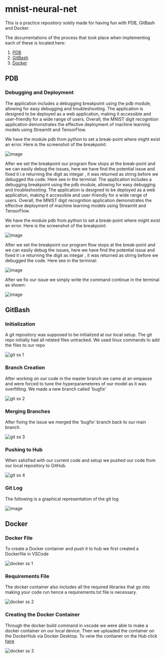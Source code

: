 # mnist-neural-net
This is a practice repository solely made for having fun with PDB, GitBash and Docker. 

The documentations of the process that took place when implementing each of these is located here:
1. [PDB](#pdb)
2. [GitBash](#gitbash)
3. [Docker](#docker)


## PDB

### Debugging and Deployment
The application includes a debugging breakpoint using the pdb module, allowing for easy debugging and troubleshooting. The application is designed to be deployed as a web application, making it accessible and user-friendly for a wide range of users. Overall, the MNIST digit recognition application demonstrates the effective deployment of machine learning models using Streamlit and TensorFlow.


We have the module pdb from python to set a break-point where might exist an error. Here is the screenshot of the breakpoint:



![image](https://github.com/vijdaancoding/mnist-neural-net/assets/125562989/9c0af30f-8eb4-40c9-b297-4b3872193143)

After we set the breakpoint our program flow stops at the break-point and we can easily debug the issues, here we have find the potential issue and fixed it i.e returning the digit as integar , it was returned as string before we debugged the code. Here see in the terminal:
The application includes a debugging breakpoint using the pdb module, allowing for easy debugging and troubleshooting. The application is designed to be deployed as a web application, making it accessible and user-friendly for a wide range of users. Overall, the MNIST digit recognition application demonstrates the effective deployment of machine learning models using Streamlit and TensorFlow.


We have the module pdb from python to set a break-point where might exist an error. Here is the screenshot of the breakpoint:


![image](https://github.com/vijdaancoding/mnist-neural-net/assets/125562989/9c0af30f-8eb4-40c9-b297-4b3872193143)


After we set the breakpoint our program flow stops at the break-point and we can easily debug the issues, here we have find the potential issue and fixed it i.e returning the digit as integar , it was returned as string before we debugged the code. Here see in the terminal:



![image](https://github.com/vijdaancoding/mnist-neural-net/assets/125562989/90200c04-5893-4796-af96-09c28208c122)


After we fix our issue we simply write the command continue in the terminal as shown:


![image](https://github.com/vijdaancoding/mnist-neural-net/assets/125562989/3a012c99-b55b-4bdc-af87-03c706ee6d10)



## GitBash

### Initialization 
A git repository was supposed to be initialized at our local setup. The git repo initially had all related files untracked. We used linux commands to add the files to our repo

![git ss 1](https://github.com/vijdaancoding/mnist-neural-net/assets/131896316/2b004977-ef26-4fc0-9d38-73ce1a75e896)

### Branch Creation
After working on our code in the master branch we came at an empasse and were forced to tune the hyperparameteres of our model as it was overfitting. We made a new branch called 'bugfix' 

![git ss 2](https://github.com/vijdaancoding/mnist-neural-net/assets/131896316/0dd134ee-4457-4852-86fc-f538051f6267)

### Merging Branches
After fixing the issue we merged the 'bugfix' branch back to our main branch. 

![git ss 3](https://github.com/vijdaancoding/mnist-neural-net/assets/131896316/d40c2ff6-ee93-4041-8190-906f4b69b982)

### Pushing to Hub
When satisfied with our current code and setup we pushed our code from our local repository to GitHub. 

![git ss 4](https://github.com/vijdaancoding/mnist-neural-net/assets/131896316/77c0000f-09ab-44f7-942f-bc032e40cb0d)

### Git Log
The following is a graphical representation of the git log

![image](https://github.com/vijdaancoding/mnist-neural-net/assets/131896316/ed414edd-418b-48e3-b44f-c6b5484cad69)


## Docker

### Docker File
To create a Docker container and push it to hub we first created a Dockerfile in VSCode 

![docker ss 1](https://github.com/vijdaancoding/mnist-neural-net/assets/131896316/5f4c6cc4-41ba-450f-b87c-13b958d5fb22)

### Requirements File
The docker container also includes all the required libraries that go into making your code run hence a requirements.txt file is necessary. 

![docker ss 2](https://github.com/vijdaancoding/mnist-neural-net/assets/131896316/c16ce79c-8256-4df2-ad1a-49e887b7c02d)

### Creating the Docker Container
Through the docker build command in vscode we were able to make a docker container on our local device. Then we uploaded the container on the DockerHub via Docker Desktop. To veiw the contianer on the Hub click [here](https://hub.docker.com/repository/docker/vijdaancoding/mnist-streamlit/general)

![docker ss 3](https://github.com/vijdaancoding/mnist-neural-net/assets/131896316/9b2f9ac9-3c2c-4eb5-9877-0ff3e1920ea7)







